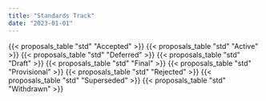 ```yaml
---
title: "Standards Track"
date: "2023-01-01"
---
```


{{< proposals_table "std" "Accepted" >}}
{{< proposals_table "std" "Active" >}}
{{< proposals_table "std" "Deferred" >}}
{{< proposals_table "std" "Draft" >}}
{{< proposals_table "std" "Final" >}}
{{< proposals_table "std" "Provisional" >}}
{{< proposals_table "std" "Rejected" >}}
{{< proposals_table "std" "Superseded" >}}
{{< proposals_table "std" "Withdrawn" >}}
